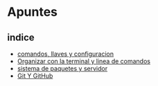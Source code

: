 # Apuntes

## indice

+ [comandos, llaves y configuracion](./comandos.md)
+ [Organizar con la terminal y linea de comandos](./organizar-archivos.md)
+ [sistema de paquetes y servidor](./sistemas-de-paquetes.md)
+ [Git Y GitHub](./git.md)